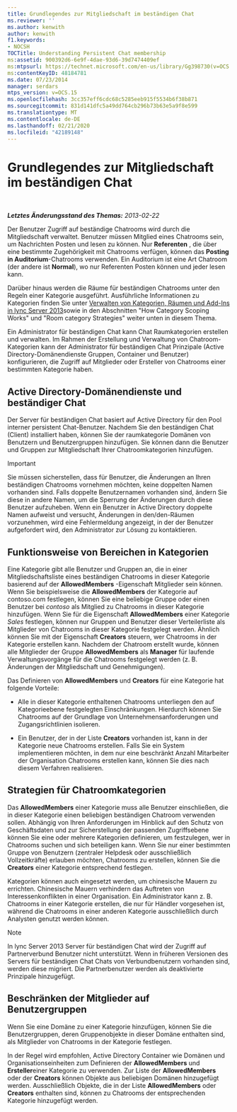 ```yaml
---
title: Grundlegendes zur Mitgliedschaft im beständigen Chat
ms.reviewer: ''
ms.author: kenwith
author: kenwith
f1.keywords:
- NOCSH
TOCTitle: Understanding Persistent Chat membership
ms:assetid: 900392d6-6e9f-4dae-93d6-39d7474409ef
ms:mtpsurl: https://technet.microsoft.com/en-us/library/Gg398730(v=OCS.15)
ms:contentKeyID: 48184781
ms.date: 07/23/2014
manager: serdars
mtps_version: v=OCS.15
ms.openlocfilehash: 3cc357eff6cdc68c5285eeb915f5534b6f38b871
ms.sourcegitcommit: 831d141dfc5a49dd764cb296b73b63e5a9f8e599
ms.translationtype: MT
ms.contentlocale: de-DE
ms.lasthandoff: 02/21/2020
ms.locfileid: "42189148"
---
```

<div data-xmlns="http://www.w3.org/1999/xhtml">

<div class="topic" data-xmlns="http://www.w3.org/1999/xhtml" data-msxsl="urn:schemas-microsoft-com:xslt" data-cs="https://msdn.microsoft.com/">

<div data-asp="https://msdn2.microsoft.com/asp">

# <a name="understanding-persistent-chat-membership"></a>Grundlegendes zur Mitgliedschaft im beständigen Chat

</div>

<div id="mainSection">

<div id="mainBody">

<span> </span>

_**Letztes Änderungsstand des Themas:** 2013-02-22_

Der Benutzer Zugriff auf beständige Chatrooms wird durch die Mitgliedschaft verwaltet. Benutzer müssen Mitglied eines Chatrooms sein, um Nachrichten Posten und lesen zu können. Nur **Referenten** , die über eine bestimmte Zugehörigkeit mit Chatrooms verfügen, können das **Posting in Auditorium**-Chatrooms verwenden. Ein Auditorium ist eine Art Chatroom (der andere ist **Normal**), wo nur Referenten Posten können und jeder lesen kann.

Darüber hinaus werden die Räume für beständigen Chatrooms unter den Regeln einer Kategorie ausgeführt. Ausführliche Informationen zu Kategorien finden Sie unter [Verwalten von Kategorien, Räumen und Add-Ins in lync Server 2013](lync-server-2013-managing-categories-rooms-and-add-ins.md)sowie in den Abschnitten "How Category Scoping Works" und "Room category Strategies" weiter unten in diesem Thema.

Ein Administrator für beständigen Chat kann Chat Raumkategorien erstellen und verwalten. Im Rahmen der Erstellung und Verwaltung von Chatroom-Kategorien kann der Administrator für beständigen Chat Prinzipale (Active Directory-Domänendienste Gruppen, Container und Benutzer) konfigurieren, die Zugriff auf Mitglieder oder Ersteller von Chatrooms einer bestimmten Kategorie haben.

<div>

## <a name="active-directory-domain-services-and-persistent-chat"></a>Active Directory-Domänendienste und beständiger Chat

Der Server für beständigen Chat basiert auf Active Directory für den Pool interner persistent Chat-Benutzer. Nachdem Sie den beständigen Chat (Client) installiert haben, können Sie der raumkategorie Domänen von Benutzern und Benutzergruppen hinzufügen. Sie können dann die Benutzer und Gruppen zur Mitgliedschaft Ihrer Chatroomkategorien hinzufügen.

<div>


> [!IMPORTANT]  
> Sie müssen sicherstellen, dass für Benutzer, die Änderungen an Ihren beständigen Chatrooms vornehmen möchten, keine doppelten Namen vorhanden sind. Falls doppelte Benutzernamen vorhanden sind, ändern Sie diese in andere Namen, um die Sperrung der Änderungen durch diese Benutzer aufzuheben. Wenn ein Benutzer in Active Directory doppelte Namen aufweist und versucht, Änderungen in den/den-Räumen vorzunehmen, wird eine Fehlermeldung angezeigt, in der der Benutzer aufgefordert wird, den Administrator zur Lösung zu kontaktieren.



</div>

</div>

<div>

## <a name="how-category-scoping-works"></a>Funktionsweise von Bereichen in Kategorien

Eine Kategorie gibt alle Benutzer und Gruppen an, die in einer Mitgliedschaftsliste eines beständigen Chatrooms in dieser Kategorie basierend auf der **AllowedMembers** -Eigenschaft Mitglieder sein können. Wenn Sie beispielsweise die **AllowedMembers** der Kategorie auf contoso.com festlegen, können Sie eine beliebige Gruppe oder einen Benutzer bei *contoso* als Mitglied zu Chatrooms in dieser Kategorie hinzufügen. Wenn Sie für die Eigenschaft **AllowedMembers** einer Kategorie *Sales* festlegen, können nur Gruppen und Benutzer dieser Verteilerliste als Mitglieder von Chatrooms in dieser Kategorie festgelegt werden. Ähnlich können Sie mit der Eigenschaft **Creators** steuern, wer Chatrooms in der Kategorie erstellen kann. Nachdem der Chatroom erstellt wurde, können alle Mitglieder der Gruppe **AllowedMembers** als **Manager** für laufende Verwaltungsvorgänge für die Chatrooms festgelegt werden (z. B. Änderungen der Mitgliedschaft und Genehmigungen).

Das Definieren von **AllowedMembers** und **Creators** für eine Kategorie hat folgende Vorteile:

  - Alle in dieser Kategorie enthaltenen Chatrooms unterliegen den auf Kategorieebene festgelegten Einschränkungen. Hierdurch können Sie Chatrooms auf der Grundlage von Unternehmensanforderungen und Zugangsrichtlinien isolieren.

  - Ein Benutzer, der in der Liste **Creators** vorhanden ist, kann in der Kategorie neue Chatrooms erstellen. Falls Sie ein System implementieren möchten, in dem nur eine beschränkt Anzahl Mitarbeiter der Organisation Chatrooms erstellen kann, können Sie dies nach diesem Verfahren realisieren.

</div>

<div>

## <a name="room-category-strategies"></a>Strategien für Chatroomkategorien

Das **AllowedMembers** einer Kategorie muss alle Benutzer einschließen, die in dieser Kategorie einen beliebigen beständigen Chatroom verwenden sollen. Abhängig von Ihren Anforderungen im Hinblick auf den Schutz von Geschäftsdaten und zur Sicherstellung der passenden Zugriffsebene können Sie eine oder mehrere Kategorien definieren, um festzulegen, wer in Chatrooms suchen und sich beteiligen kann. Wenn Sie nur einer bestimmten Gruppe von Benutzern (zentraler Helpdesk oder ausschließlich Vollzeitkräfte) erlauben möchten, Chatrooms zu erstellen, können Sie die **Creators** einer Kategorie entsprechend festlegen.

Kategorien können auch eingesetzt werden, um chinesische Mauern zu errichten. Chinesische Mauern verhindern das Auftreten von Interessenkonflikten in einer Organisation. Ein Administrator kann z. B. Chatrooms in einer Kategorie erstellen, die nur für Händler vorgesehen ist, während die Chatrooms in einer anderen Kategorie ausschließlich durch Analysten genutzt werden können.

<div>


> [!NOTE]  
> In lync Server 2013 Server für beständigen Chat wird der Zugriff auf Partnerverbund Benutzer nicht unterstützt. Wenn in früheren Versionen des Servers für beständigen Chat Chats von Verbundbenutzern vorhanden sind, werden diese migriert. Die Partnerbenutzer werden als deaktivierte Prinzipale hinzugefügt.



</div>

</div>

<div>

## <a name="narrowing-the-members-to-user-groups"></a>Beschränken der Mitglieder  auf Benutzergruppen

Wenn Sie eine Domäne zu einer Kategorie hinzufügen, können Sie die Benutzergruppen, deren Gruppenobjekte in dieser Domäne enthalten sind, als Mitglieder von Chatrooms in der Kategorie festlegen.

In der Regel wird empfohlen, Active Directory Container wie Domänen und Organisationseinheiten zum Definieren der **AllowedMembers** und **Ersteller**einer Kategorie zu verwenden. Zur Liste der **AllowedMembers** oder der **Creators** können Objekte aus beliebigen Domänen hinzugefügt werden. Ausschließlich Objekte, die in der Liste **AllowedMembers** oder **Creators** enthalten sind, können zu Chatrooms der entsprechenden Kategorie hinzugefügt werden.

</div>

</div>

<span> </span>

</div>

</div>

</div>

